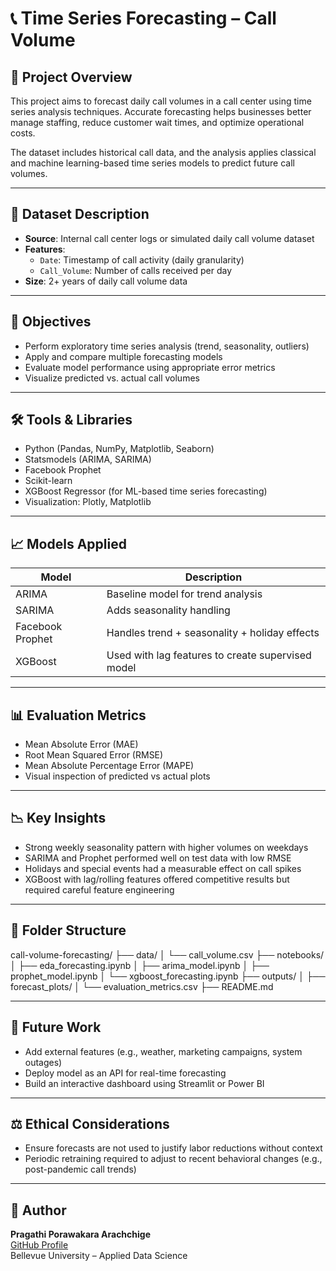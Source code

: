 # 📞 Time Series Forecasting – Call Volume

## 🧭 Project Overview
This project aims to forecast daily call volumes in a call center using time series analysis techniques. Accurate forecasting helps businesses better manage staffing, reduce customer wait times, and optimize operational costs.

The dataset includes historical call data, and the analysis applies classical and machine learning-based time series models to predict future call volumes.

---

## 📂 Dataset Description
- **Source**: Internal call center logs or simulated daily call volume dataset
- **Features**:
  - `Date`: Timestamp of call activity (daily granularity)
  - `Call_Volume`: Number of calls received per day
- **Size**: 2+ years of daily call volume data

---

## 🎯 Objectives
- Perform exploratory time series analysis (trend, seasonality, outliers)
- Apply and compare multiple forecasting models
- Evaluate model performance using appropriate error metrics
- Visualize predicted vs. actual call volumes

---

## 🛠️ Tools & Libraries
- Python (Pandas, NumPy, Matplotlib, Seaborn)
- Statsmodels (ARIMA, SARIMA)
- Facebook Prophet
- Scikit-learn
- XGBoost Regressor (for ML-based time series forecasting)
- Visualization: Plotly, Matplotlib

---

## 📈 Models Applied
| Model             | Description                                     |
|------------------|-------------------------------------------------|
| ARIMA            | Baseline model for trend analysis               |
| SARIMA           | Adds seasonality handling                       |
| Facebook Prophet | Handles trend + seasonality + holiday effects   |
| XGBoost          | Used with lag features to create supervised model |

---

## 📊 Evaluation Metrics
- Mean Absolute Error (MAE)
- Root Mean Squared Error (RMSE)
- Mean Absolute Percentage Error (MAPE)
- Visual inspection of predicted vs actual plots

---

## 📉 Key Insights
- Strong weekly seasonality pattern with higher volumes on weekdays
- SARIMA and Prophet performed well on test data with low RMSE
- Holidays and special events had a measurable effect on call spikes
- XGBoost with lag/rolling features offered competitive results but required careful feature engineering

---

## 📁 Folder Structure
call-volume-forecasting/
├── data/
│ └── call_volume.csv
├── notebooks/
│ ├── eda_forecasting.ipynb
│ ├── arima_model.ipynb
│ ├── prophet_model.ipynb
│ └── xgboost_forecasting.ipynb
├── outputs/
│ ├── forecast_plots/
│ └── evaluation_metrics.csv
├── README.md


---

## 🔮 Future Work
- Add external features (e.g., weather, marketing campaigns, system outages)
- Deploy model as an API for real-time forecasting
- Build an interactive dashboard using Streamlit or Power BI

---

## ⚖️ Ethical Considerations
- Ensure forecasts are not used to justify labor reductions without context
- Periodic retraining required to adjust to recent behavioral changes (e.g., post-pandemic call trends)

---

## 👤 Author
**Pragathi Porawakara Arachchige**  
[GitHub Profile](https://github.com/PragathiM007)  
Bellevue University – Applied Data Science
